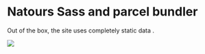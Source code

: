 # Natours Sass and parcel bundler  

Out of the box, the site uses completely static data .

![](natours.png)
